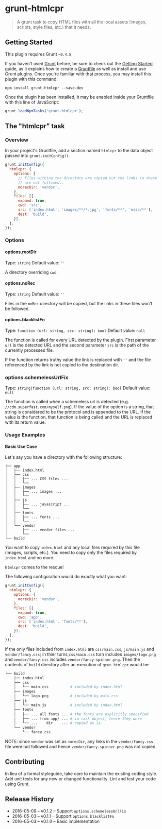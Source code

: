 # grunt-htmlcpr

> A grunt task to copy HTML files with all the local assets (images, scripts, style files, etc.) that it needs.

## Getting Started
This plugin requires Grunt `~0.4.5`

If you haven't used [Grunt](http://gruntjs.com/) before, be sure to check out the [Getting Started](http://gruntjs.com/getting-started) guide, as it explains how to create a [Gruntfile](http://gruntjs.com/sample-gruntfile) as well as install and use Grunt plugins. Once you're familiar with that process, you may install this plugin with this command:

```shell
npm install grunt-htmlcpr --save-dev
```

Once the plugin has been installed, it may be enabled inside your Gruntfile with this line of JavaScript:

```js
grunt.loadNpmTasks('grunt-htmlcpr');
```

## The "htmlcpr" task

### Overview
In your project's Gruntfile, add a section named `htmlcpr` to the data object passed into `grunt.initConfig()`.

```js
grunt.initConfig({
  htmlcpr: {
    options: {
      // Files withing the directory are copied but the links in these files
      // are not followed..
      norecDir: 'vendor',
    },
    files: [{
      expand: true,
      cwd: 'src',
      src: ['index.html', 'images/**/*.jpg', 'fonts/**', 'misc/**'],
      dest: 'build',
    }],
  },
});
```

### Options

#### options.rootDir
Type: `string`
Default value: `''`

A directory overriding `cwd`.

#### options.noRec
Type: `string`
Default value: `''`

Files in the `noRec` directory will be copied, but the links in these files
won't be followed.

#### options.blacklistFn
Type: `function (url: string, src: string): bool`
Default value: `null`

The function is called for every URL detected by the plugin.
First parameter `url` is the detected URL and the second parameter `src`
is the path of the currently processed file.

If the function returns truthy value the link is replaced with `''`
and the file referenced by the link is not copied to the destination dir.

### options.schemelessUrlFix
Type: `string|function (url: string, src: string): bool`
Default value: `null`

The function is called when a schemeless url is detected
(e.g.  `//cdn.superfast.com/myself.png`). If the value of the option is a
string, that string is considered to be the protocol and is appended to the URL.
If the value is the function, that function is being called and the URL is
replaced with its return value.

### Usage Examples

#### Basic Use Case

Let's say you have a directory with the following structure:

```
├── app
│   ├── index.html
│   ├── css
│   │   ├── ... CSS files ...
│   │   └── 
│   ├── images
│   │   ├── ... images ...
│   │   └── 
│   ├── js
│   │   ├── ... javascript ...
│   │   └── 
│   ├── fonts
│   │   ├── ... fonts ...
│   │   └── 
│   └── vendor
│       ├── ... vendor files ...
│       └── 
└── build
```

You want to copy `index.html` and any local files required by this file (images,
scripts, etc.). You need to copy only the files required by `index.html` and no
more.

`htmlcpr` comes to the rescue!

The following configuration would do exactly what you want:

```js
grunt.initConfig({
  htmlcpr: {
    options: {
      norecDir: 'vendor',
    },
    files: [{
      expand: true,
      cwd: 'app',
      src: ['index.html', 'fonts/**'],
      dest: 'build',
    }],
  },
});
```

If the only files included from `index.html` are `css/main.css`,
`js/main.js` and `vendor/fancy.css`;
in thier turns,`css/main.css` turn includes `images/logo.png`
and `vendor/fancy.css` includes `vendor/fancy-spinner.png`.
Then the contents of `build` directory after an execution of `grun htmlcpr` would be:


```sh
└── build
    ├── index.html
    ├── css
    │   └── main.css          # included by index.html
    ├── images
    │   └── logo.png          # included by main.css
    ├── js
    │   └── main.js           # included by index.html
    ├── fonts
    │   ├── ... all fonts ... # the fonts are explicitly specified
    │   ├── ... from app/ ... # in task object, hence they were
    │   └── ...    dir    ... # copied as is.
    └── vendor
        └── fancy.css
```

NOTE: since `vendor` was set as `norecDir`, any links in the `vendor/fancy.css`
file were not followed and hence `vendor/fancy-spinner.png` was not copied.


## Contributing
In lieu of a formal styleguide, take care to maintain the existing coding style. Add unit tests for any new or changed functionality. Lint and test your code using [Grunt](http://gruntjs.com/).

## Release History

- 2016-05-06 – v0.1.2 – Support `options.schemelessUrlFix`
- 2016-05-03 – v0.1.1 – Support `options.blacklistFn`
- 2016-05-03 – v0.1.0 – Basic implementation
